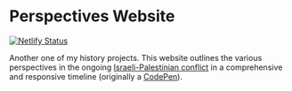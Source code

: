 # Perspectives Website
[![Netlify Status](https://api.netlify.com/api/v1/badges/c34276d4-34b1-4ed9-b8bc-04b06c0e4080/deploy-status)](https://app.netlify.com/sites/perspectives/deploys)

Another one of my history projects. This website outlines the various
perspectives in the ongoing [Israeli-Palestinian conflict](https://israelipalestinian.procon.org/view.timeline.php?timelineID=000031)
in a comprehensive and responsive timeline (originally a [CodePen](https://codepen.io/viktorjs/pen/KQZYjo)).
